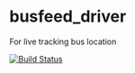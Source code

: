 # busfeed_driver

For live tracking bus location

<a href="https://github.com/busfeedie/busfeed-driver/actions"><img src="https://github.com/busfeedie/busfeed-driver/workflows/test/badge.svg" alt="Build Status"></a>

